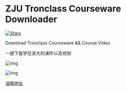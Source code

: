 # ZJU Tronclass Courseware Downloader

[![Stars](https://img.shields.io/github/stars/iamNCJ/ZJU-Tronclass-Courseware-Downloader.svg?label=Stars&style=social)](https://github.com/iamNCJ/ZJU-Tronclass-Courseware-Downloader/stargazers)

Download Tronclass Courseware && Course Video

一键下载学在浙大的课件以及视频

![img](https://greasyfork.org/system/screenshots/screenshots/000/019/629/original/Annotation.png?1584348986)

![img](https://greasyfork.org/system/screenshots/screenshots/000/020/278/original/Annotation_2020-04-16_164416.png?1587026721)

[油猴地址](https://greasyfork.org/zh-CN/scripts/398017-zju-tronclass-downloader)
